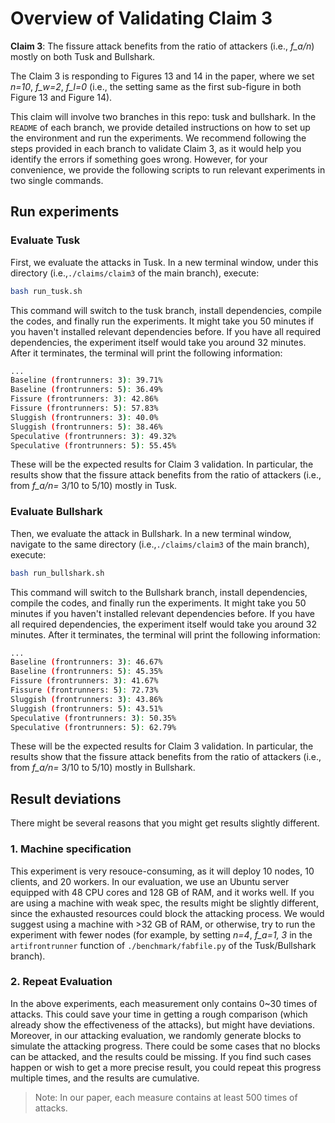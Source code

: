 # Overview of Validating Claim 3

**Claim 3**: The fissure attack benefits from the ratio of attackers (i.e., *f_a/n*) mostly on both Tusk and Bullshark.

The Claim 3 is responding to Figures 13 and 14 in the paper, where we set *n=10*, *f_w=2*, *f_l=0* (i.e., the setting same as the first sub-figure in both Figure 13 and Figure 14).

This claim will involve two branches in this repo: tusk and bullshark. In the `README` of each branch, we provide detailed instructions on how to set up the environment and run the experiments. We recommend following the steps provided in each branch to validate Claim 3, as it would help you identify the errors if something goes wrong. However, for your convenience, we provide the following scripts to run relevant experiments in two single commands.

## Run experiments

### Evaluate Tusk

First, we evaluate the attacks in Tusk. In a new terminal window, under this directory (i.e.,`./claims/claim3` of the main branch), execute:

```bash
bash run_tusk.sh
```

This command will switch to the tusk branch, install dependencies, compile the codes, and finally run the experiments. It might take you 50 minutes if you haven't installed relevant dependencies before. If you have all required dependencies, the experiment itself would take you around 32 minutes. After it terminates, the terminal will print the following information:

```bash
...
Baseline (frontrunners: 3): 39.71%
Baseline (frontrunners: 5): 36.49%
Fissure (frontrunners: 3): 42.86%
Fissure (frontrunners: 5): 57.83%
Sluggish (frontrunners: 3): 40.0%
Sluggish (frontrunners: 5): 38.46%
Speculative (frontrunners: 3): 49.32%
Speculative (frontrunners: 5): 55.45%

```

These will be the expected results for Claim 3 validation. In particular, the results show that the fissure attack benefits from the ratio of attackers (i.e., from *f_a/n=* 3/10 to 5/10) mostly in Tusk.

### Evaluate Bullshark

Then, we evaluate the attack in Bullshark. In a new terminal window, navigate to the same directory (i.e.,`./claims/claim3` of the main branch), execute:

```bash
bash run_bullshark.sh
```

This command will switch to the Bullshark branch, install dependencies, compile the codes, and finally run the experiments. It might take you 50 minutes if you haven't installed relevant dependencies before. If you have all required dependencies, the experiment itself would take you around 32 minutes. After it terminates, the terminal will print the following information:

```bash
...
Baseline (frontrunners: 3): 46.67%
Baseline (frontrunners: 5): 45.35%
Fissure (frontrunners: 3): 41.67%
Fissure (frontrunners: 5): 72.73%
Sluggish (frontrunners: 3): 43.86%
Sluggish (frontrunners: 5): 43.51%
Speculative (frontrunners: 3): 50.35%
Speculative (frontrunners: 5): 62.79%
```

These will be the expected results for Claim 3 validation. In particular, the results show that the fissure attack benefits from the ratio of attackers (i.e., from *f_a/n=* 3/10 to 5/10) mostly in Bullshark.

## Result deviations

There might be several reasons that you might get results slightly different.

### 1. Machine specification

This experiment is very resouce-consuming, as it will deploy 10 nodes, 10 clients, and 20 workers. In our evaluation, we use an Ubuntu server equipped with 48 CPU cores and 128 GB of RAM, and it works well. If you are using a machine with weak spec, the results might be slightly different, since the exhausted resources could block the attacking process. We would suggest using a machine with >32 GB of RAM, or otherwise, try to run the experiment with fewer nodes (for example, by setting *n=4*, *f_a=1, 3* in the `artifrontrunner` function of `./benchmark/fabfile.py` of the Tusk/Bullshark branch).

### 2. Repeat Evaluation

In the above experiments, each measurement only contains 0~30 times of attacks. This could save your time in getting a rough comparison (which already show the effectiveness of the attacks), but might have deviations. Moreover, in our attacking evaluation, we randomly generate blocks to simulate the attacking progress. There could be some cases that no blocks can be attacked, and the results could be missing. If you find such cases happen or wish to get a more precise result, you could repeat this progress multiple times, and the results are cumulative.

> Note: In our paper, each measure contains at least 500 times of attacks.
